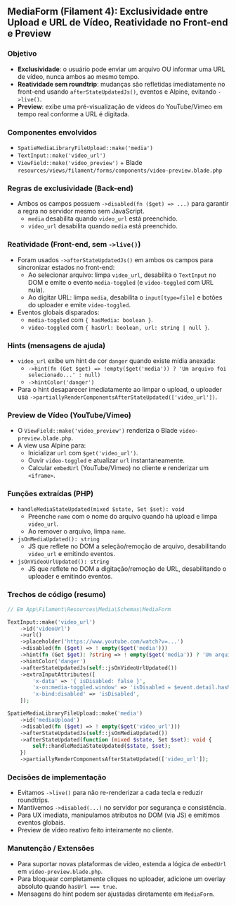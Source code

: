 ## MediaForm (Filament 4): Exclusividade entre Upload e URL de Vídeo, Reatividade no Front-end e Preview

### Objetivo
- **Exclusividade**: o usuário pode enviar um arquivo OU informar uma URL de vídeo, nunca ambos ao mesmo tempo.
- **Reatividade sem roundtrip**: mudanças são refletidas imediatamente no front-end usando `afterStateUpdatedJs()`, eventos e Alpine, evitando `->live()`.
- **Preview**: exibe uma pré-visualização de vídeos do YouTube/Vimeo em tempo real conforme a URL é digitada.

### Componentes envolvidos
- `SpatieMediaLibraryFileUpload::make('media')`
- `TextInput::make('video_url')`
- `ViewField::make('video_preview')` + Blade `resources/views/filament/forms/components/video-preview.blade.php`

### Regras de exclusividade (Back-end)
- Ambos os campos possuem `->disabled(fn ($get) => ...)` para garantir a regra no servidor mesmo sem JavaScript.
  - `media` desabilita quando `video_url` está preenchido.
  - `video_url` desabilita quando `media` está preenchido.

### Reatividade (Front-end, sem `->live()`)
- Foram usados `->afterStateUpdatedJs()` em ambos os campos para sincronizar estados no front-end:
  - Ao selecionar arquivo: limpa `video_url`, desabilita o `TextInput` no DOM e emite o evento `media-toggled` (e `video-toggled` com URL nula).
  - Ao digitar URL: limpa `media`, desabilita o `input[type=file]` e botões do uploader e emite `video-toggled`.
- Eventos globais disparados:
  - `media-toggled` com `{ hasMedia: boolean }`.
  - `video-toggled` com `{ hasUrl: boolean, url: string | null }`.

### Hints (mensagens de ajuda)
- `video_url` exibe um hint de cor `danger` quando existe mídia anexada:
  - `->hint(fn (Get $get) => !empty($get('media')) ? 'Um arquivo foi selecionado...' : null)`
  - `->hintColor('danger')`
- Para o hint desaparecer imediatamente ao limpar o upload, o uploader usa `->partiallyRenderComponentsAfterStateUpdated(['video_url'])`.

### Preview de Vídeo (YouTube/Vimeo)
- O `ViewField::make('video_preview')` renderiza o Blade `video-preview.blade.php`.
- A view usa Alpine para:
  - Inicializar `url` com `$get('video_url')`.
  - Ouvir `video-toggled` e atualizar `url` instantaneamente.
  - Calcular `embedUrl` (YouTube/Vimeo) no cliente e renderizar um `<iframe>`.

### Funções extraídas (PHP)
- `handleMediaStateUpdated(mixed $state, Set $set): void`
  - Preenche `name` com o nome do arquivo quando há upload e limpa `video_url`.
  - Ao remover o arquivo, limpa `name`.
- `jsOnMediaUpdated(): string`
  - JS que reflete no DOM a seleção/remoção de arquivo, desabilitando `video_url` e emitindo eventos.
- `jsOnVideoUrlUpdated(): string`
  - JS que reflete no DOM a digitação/remoção de URL, desabilitando o uploader e emitindo eventos.

### Trechos de código (resumo)

```php
// Em App\Filament\Resources\Media\Schemas\MediaForm

TextInput::make('video_url')
    ->id('videoUrl')
    ->url()
    ->placeholder('https://www.youtube.com/watch?v=...')
    ->disabled(fn ($get) => ! empty($get('media')))
    ->hint(fn (Get $get): ?string => ! empty($get('media')) ? 'Um arquivo foi selecionado. Remova-o para informar uma URL de vídeo.' : null)
    ->hintColor('danger')
    ->afterStateUpdatedJs(self::jsOnVideoUrlUpdated())
    ->extraInputAttributes([
        'x-data' => '{ isDisabled: false }',
        'x-on:media-toggled.window' => 'isDisabled = $event.detail.hasMedia',
        'x-bind:disabled' => 'isDisabled',
    ]);

SpatieMediaLibraryFileUpload::make('media')
    ->id('mediaUpload')
    ->disabled(fn ($get) => ! empty($get('video_url')))
    ->afterStateUpdatedJs(self::jsOnMediaUpdated())
    ->afterStateUpdated(function (mixed $state, Set $set): void {
        self::handleMediaStateUpdated($state, $set);
    })
    ->partiallyRenderComponentsAfterStateUpdated(['video_url']);
```

### Decisões de implementação
- Evitamos `->live()` para não re-renderizar a cada tecla e reduzir roundtrips.
- Mantivemos `->disabled(...)` no servidor por segurança e consistência.
- Para UX imediata, manipulamos atributos no DOM (via JS) e emitimos eventos globais.
- Preview de vídeo reativo feito inteiramente no cliente.

### Manutenção / Extensões
- Para suportar novas plataformas de vídeo, estenda a lógica de `embedUrl` em `video-preview.blade.php`.
- Para bloquear completamente cliques no uploader, adicione um overlay absoluto quando `hasUrl === true`.
- Mensagens do hint podem ser ajustadas diretamente em `MediaForm`.



